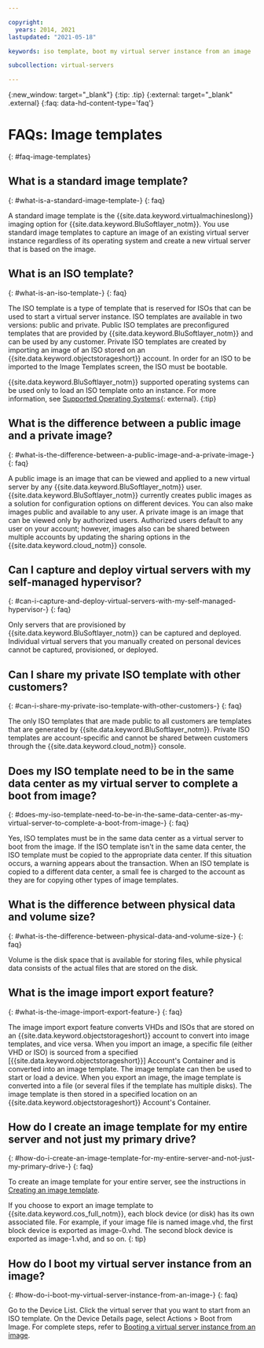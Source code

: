 ```yaml
---

copyright:
  years: 2014, 2021
lastupdated: "2021-05-18"

keywords: iso template, boot my virtual server instance from an image

subcollection: virtual-servers

---
```



{:new_window: target="_blank"}
{:tip: .tip}
{:external: target="_blank" .external}
{:faq: data-hd-content-type='faq'}

# FAQs: Image templates
{: #faq-image-templates}

## What is a standard image template?
{: #what-is-a-standard-image-template-}
{: faq}

A standard image template is the {{site.data.keyword.virtualmachineslong}} imaging option for {{site.data.keyword.BluSoftlayer_notm}}. You use standard image templates to capture an image of an existing virtual server instance regardless of its operating system and create a new virtual server that is based on the image.

## What is an ISO template?
{: #what-is-an-iso-template-}
{: faq}

The ISO template is a type of template that is reserved for ISOs that can be used to start a virtual server instance. ISO templates are available in two versions: public and private. Public ISO templates are preconfigured templates that are provided by {{site.data.keyword.BluSoftlayer_notm}} and can be used by any customer. Private ISO templates are created by importing an image of an ISO stored on an {{site.data.keyword.objectstorageshort}} account. In order for an ISO to be imported to the Image Templates screen, the ISO must be bootable.

{{site.data.keyword.BluSoftlayer_notm}} supported operating systems can be used only to load an ISO template onto an instance. For more information, see [Supported Operating Systems](/docs/bare-metal?topic=bare-metal-about-software&locale=en#supported-operating-systems-for-ibm-cloud-virtual-servers){: external}.
{:tip}

## What is the difference between a public image and a private image?
{: #what-is-the-difference-between-a-public-image-and-a-private-image-}
{: faq}

A public image is an image that can be viewed and applied to a new virtual server by any {{site.data.keyword.BluSoftlayer_notm}} user. {{site.data.keyword.BluSoftlayer_notm}} currently creates public images as a solution for configuration options on different devices. You can also make images public and available to any user. A private image is an image that can be viewed only by authorized users. Authorized users default to any user on your account; however, images also can be shared between multiple accounts by updating the sharing options in the {{site.data.keyword.cloud_notm}} console.

## Can I capture and deploy virtual servers with my self-managed hypervisor?
{: #can-i-capture-and-deploy-virtual-servers-with-my-self-managed-hypervisor-}
{: faq}

Only servers that are provisioned by {{site.data.keyword.BluSoftlayer_notm}} can be captured and deployed. Individual virtual servers that you manually created on personal devices cannot be captured, provisioned, or deployed.

## Can I share my private ISO template with other customers?
{: #can-i-share-my-private-iso-template-with-other-customers-}
{: faq}

The only ISO templates that are made public to all customers are templates that are generated by {{site.data.keyword.BluSoftlayer_notm}}. Private ISO templates are account-specific and cannot be shared between customers through the {{site.data.keyword.cloud_notm}} console.

## Does my ISO template need to be in the same data center as my virtual server to complete a boot from image?
{: #does-my-iso-template-need-to-be-in-the-same-data-center-as-my-virtual-server-to-complete-a-boot-from-image-}
{: faq}

Yes, ISO templates must be in the same data center as a virtual server to boot from the image. If the ISO template isn't in the same data center, the ISO template must be copied to the appropriate data center. If this situation occurs, a warning appears about the transaction. When an ISO template is copied to a different data center, a small fee is charged to the account as they are for copying other types of image templates.

## What is the difference between physical data and volume size?
{: #what-is-the-difference-between-physical-data-and-volume-size-}
{: faq}

Volume is the disk space that is available for storing files, while physical data consists of the actual files that are stored on the disk.

## What is the image import export feature?
{: #what-is-the-image-import-export-feature-}
{: faq}

The image import export feature converts VHDs and ISOs that are stored on an {{site.data.keyword.objectstorageshort}} account to convert into image templates, and vice versa. When you import an image, a specific file (either VHD or ISO) is sourced from a specified [{{site.data.keyword.objectstorageshort}}] Account's Container and is converted into an image template. The image template can then be used to start or load a device. When you export an image, the image template is converted into a file (or several files if the template has multiple disks). The image template is then stored in a specified location on an {{site.data.keyword.objectstorageshort}} Account's Container.

## How do I create an image template for my entire server and not just my primary drive?
{: #how-do-i-create-an-image-template-for-my-entire-server-and-not-just-my-primary-drive-}
{: faq}

To create an image template for your entire server, see the instructions in [Creating an image template](/docs/image-templates?topic=image-templates-creating-an-image-template#creating-an-image-template).

If you choose to export an image template to {{site.data.keyword.cos_full_notm}}, each block device (or disk) has its own associated file. For example, if your image file is named image.vhd, the first block device is exported as image-0.vhd. The second block device is exported as image-1.vhd, and so on.
{: tip}

<!--## How much does it cost to store an image template?-->
<!--Image templates are charged at $0.25 per GB used during your account's billing cycle.-->

## How do I boot my virtual server instance from an image?
{: #how-do-i-boot-my-virtual-server-instance-from-an-image-}
{: faq}

Go to the Device List. Click the virtual server that you want to start from an ISO template. On the Device Details page, select Actions > Boot from Image.
For complete steps, refer to [Booting a virtual server instance from an image](/docs/image-templates?topic=image-templates-booting-a-vsi-from-an-image).
